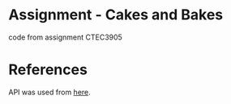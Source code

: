# Assignment - Cakes and Bakes
code from assignment CTEC3905

# References

API was used from [here](https://developer.edamam.com/edamam-docs-recipe-api). 
